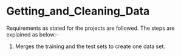 # Getting_and_Cleaning_Data

Requirements as stated for the projects are followed. The steps are explained as below:-

1. Merges the training and the test sets to create one data set.
